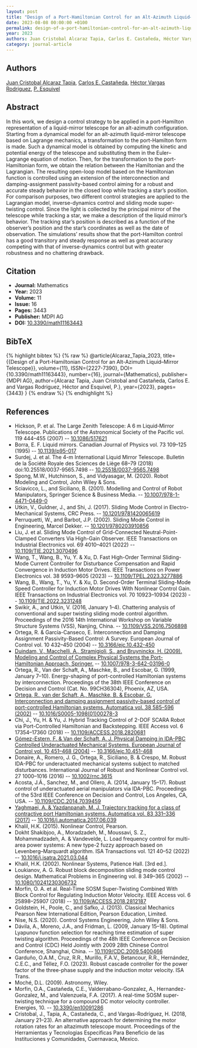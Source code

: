 ```yaml
---
layout: post
title: "Design of a Port-Hamiltonian Control for an Alt-Azimuth Liquid–Mirror Telescope"
date: 2023-08-08 00:00:00 +0100
permalink: design-of-a-port-hamiltonian-control-for-an-alt-azimuth-liquid-mirror-telescope
year: 2023
authors: Juan Cristobal Alcaraz Tapia, Carlos E. Castañeda, Héctor Vargas Rodriguez, P. Esquivel
category: journal-article
---
```

 
## Authors
[Juan Cristobal Alcaraz Tapia](authors/juan-cristobal-alcaraz-tapia), [Carlos E. Castañeda](authors/carlos-e-castaneda), [Héctor Vargas Rodriguez](authors/hector-vargas-rodriguez), [P. Esquivel](authors/p-esquivel)
 
## Abstract
In this work, we design a control strategy to be applied in a port-Hamilton representation of a liquid-mirror telescope for an alt-azimuth configuration. Starting from a dynamical model for an alt-azimuth liquid-mirror telescope based on Lagrange mechanics, a transformation to the port-Hamilton form is made. Such a dynamical model is obtained by computing the kinetic and potential energy of the telescope and substituting them in the Euler–Lagrange equation of motion. Then, for the transformation to the port-Hamiltonian form, we obtain the relation between the Hamiltonian and the Lagrangian. The resulting open-loop model based on the Hamiltonian function is controlled using an extension of the interconnection and damping-assignment passivity-based control aiming for a robust and accurate steady behavior in the closed loop while tracking a star’s position. For comparison purposes, two different control strategies are applied to the Lagrangian model, inverse-dynamics control and sliding mode super-twisting control. Since the light is collected by the principal mirror of the telescope while tracking a star, we make a description of the liquid mirror’s behavior. The tracking star’s position is described as a function of the observer’s position and the star’s coordinates as well as the date of observation. The simulations’ results show that the port-Hamilton control has a good transitory and steady response as well as great accuracy competing with that of inverse-dynamics control but with greater robustness and no chattering drawback.
 
## Citation
- **Journal:** Mathematics
- **Year:** 2023
- **Volume:** 11
- **Issue:** 16
- **Pages:** 3443
- **Publisher:** MDPI AG
- **DOI:** [10.3390/math11163443](https://doi.org/10.3390/math11163443)
 
## BibTeX
{% highlight bibtex %}
{% raw %}
@article{Alcaraz_Tapia_2023,
  title={{Design of a Port-Hamiltonian Control for an Alt-Azimuth Liquid–Mirror Telescope}},
  volume={11},
  ISSN={2227-7390},
  DOI={10.3390/math11163443},
  number={16},
  journal={Mathematics},
  publisher={MDPI AG},
  author={Alcaraz Tapia, Juan Cristobal and Castañeda, Carlos E. and Vargas Rodriguez, Héctor and Esquivel, P.},
  year={2023},
  pages={3443}
}
{% endraw %}
{% endhighlight %}
 
## References
- Hickson, P. et al. The Large Zenith Telescope: A 6 m Liquid‐Mirror Telescope. Publications of the Astronomical Society of the Pacific vol. 119 444–455 (2007) -- [10.1086/517621](https://doi.org/10.1086/517621)
- Borra, E. F. Liquid mirrors. Canadian Journal of Physics vol. 73 109–125 (1995) -- [10.1139/p95-017](https://doi.org/10.1139/p95-017)
- Surdej, J. et al. The 4-m International Liquid Mirror Telescope. Bulletin de la Société Royale des Sciences de Liège 68–79 (2018) doi:10.25518/0037-9565.7498 -- [10.25518/0037-9565.7498](https://doi.org/10.25518/0037-9565.7498)
- Spong, M.W., Hutchinson, S., and Vidyasagar, M. (2020). Robot Modeling and Control, John Wiley & Sons.
- Sciavicco, L., and Siciliano, B. (2001). Modelling and Control of Robot Manipulators, Springer Science & Business Media. -- [10.1007/978-1-4471-0449-0](https://doi.org/10.1007/978-1-4471-0449-0)
- Utkin, V., Guldner, J., and Shi, J. (2017). Sliding Mode Control in Electro-Mechanical Systems, CRC Press. -- [10.1201/9781420065619](https://doi.org/10.1201/9781420065619)
- Perruquetti, W., and Barbot, J.P. (2002). Sliding Mode Control in Engineering, Marcel Dekker. -- [10.1201/9780203910856](https://doi.org/10.1201/9780203910856)
- Liu, J. et al. Sliding Mode Control of Grid-Connected Neutral-Point-Clamped Converters Via High-Gain Observer. IEEE Transactions on Industrial Electronics vol. 69 4010–4021 (2022) -- [10.1109/TIE.2021.3070496](https://doi.org/10.1109/TIE.2021.3070496)
- Wang, T., Wang, B., Yu, Y. & Xu, D. Fast High-Order Terminal Sliding-Mode Current Controller for Disturbance Compensation and Rapid Convergence in Induction Motor Drives. IEEE Transactions on Power Electronics vol. 38 9593–9605 (2023) -- [10.1109/TPEL.2023.3277886](https://doi.org/10.1109/TPEL.2023.3277886)
- Wang, B., Wang, T., Yu, Y. & Xu, D. Second-Order Terminal Sliding-Mode Speed Controller for Induction Motor Drives With Nonlinear Control Gain. IEEE Transactions on Industrial Electronics vol. 70 10923–10934 (2023) -- [10.1109/TIE.2022.3231248](https://doi.org/10.1109/TIE.2022.3231248)
- Swikir, A., and Utkin, V. (2016, January 1–4). Chattering analysis of conventional and super twisting sliding mode control algorithm. Proceedings of the 2016 14th International Workshop on Variable Structure Systems (VSS), Nanjing, China. -- [10.1109/VSS.2016.7506898](https://doi.org/10.1109/VSS.2016.7506898)
- Ortega, R. & García-Canseco, E. Interconnection and Damping Assignment Passivity-Based Control: A Survey. European Journal of Control vol. 10 432–450 (2004) -- [10.3166/ejc.10.432-450](https://doi.org/10.3166/ejc.10.432-450)
- [Duindam, V., Macchelli, A., Stramigioli, S., and Bruyninckx, H. (2009). Modeling and Control of Complex Physical Systems the Port-Hamiltonian Approach, Springer.](modeling-and-control-of-complex-physical-systems) -- [10.1007/978-3-642-03196-0](https://doi.org/10.1007/978-3-642-03196-0)
- Ortega, R., Van der Schaft, A., Maschke, B., and Escobar, G. (1999, January 7–10). Energy-shaping of port-controlled Hamiltonian systems by interconnection. Proceedings of the 38th IEEE Conference on Decision and Control (Cat. No. 99CH36304), Phoenix, AZ, USA.
- [Ortega, R., van der Schaft, A., Maschke, B. & Escobar, G. Interconnection and damping assignment passivity-based control of port-controlled Hamiltonian systems. Automatica vol. 38 585–596 (2002)](interconnection-and-damping-assignment-passivity-based-control-of-port-controlled-hamiltonian-systems) -- [10.1016/S0005-1098(01)00278-3](https://doi.org/10.1016/S0005-1098(01)00278-3)
- Chi, J., Yu, H. & Yu, J. Hybrid Tracking Control of 2-DOF SCARA Robot via Port-Controlled Hamiltonian and Backstepping. IEEE Access vol. 6 17354–17360 (2018) -- [10.1109/ACCESS.2018.2820681](https://doi.org/10.1109/ACCESS.2018.2820681)
- [Gómez-Estern, F. & Van der Schaft, A. J. Physical Damping in IDA-PBC Controlled Underactuated Mechanical Systems. European Journal of Control vol. 10 451–468 (2004)](physical-damping-in-ida-pbc-controlled-underactuated-mechanical-systems) -- [10.3166/ejc.10.451-468](https://doi.org/10.3166/ejc.10.451-468)
- Donaire, A., Romero, J. G., Ortega, R., Siciliano, B. & Crespo, M. Robust IDA-PBC for underactuated mechanical systems subject to matched disturbances. International Journal of Robust and Nonlinear Control vol. 27 1000–1016 (2016) -- [10.1002/rnc.3615](https://doi.org/10.1002/rnc.3615)
- Acosta, J.Á., Sanchez, M., and Ollero, A. (2014, January 15–17). Robust control of underactuated aerial manipulators via IDA-PBC. Proceedings of the 53rd IEEE Conference on Decision and Control, Los Angeles, CA, USA. -- [10.1109/CDC.2014.7039459](https://doi.org/10.1109/CDC.2014.7039459)
- [Yaghmaei, A. & Yazdanpanah, M. J. Trajectory tracking for a class of contractive port Hamiltonian systems. Automatica vol. 83 331–336 (2017)](trajectory-tracking-for-a-class-of-contractive-port-hamiltonian-systems) -- [10.1016/j.automatica.2017.06.039](https://doi.org/10.1016/j.automatica.2017.06.039)
- Khalil, H.K. (2015). Nonlinear Control, Pearson.
- Dokht Shakibjoo, A., Moradzadeh, M., Moussavi, S. Z., Mohammadzadeh, A. & Vandevelde, L. Load frequency control for multi-area power systems: A new type-2 fuzzy approach based on Levenberg–Marquardt algorithm. ISA Transactions vol. 121 40–52 (2022) -- [10.1016/j.isatra.2021.03.044](https://doi.org/10.1016/j.isatra.2021.03.044)
- Khalil, H.K. (2002). Nonlinear Systems, Patience Hall. [3rd ed.].
- Loukianov, A. G. Robust block decomposition sliding mode control design. Mathematical Problems in Engineering vol. 8 349–365 (2002) -- [10.1080/10241230306732](https://doi.org/10.1080/10241230306732)
- Morfin, O. A. et al. Real-Time SOSM Super-Twisting Combined With Block Control for Regulating Induction Motor Velocity. IEEE Access vol. 6 25898–25907 (2018) -- [10.1109/ACCESS.2018.2812187](https://doi.org/10.1109/ACCESS.2018.2812187)
- Goldstein, H., Poole, C., and Safko, J. (2013). Classical Mechanics Pearson New International Edition, Pearson Education, Limited.
- Nise, N.S. (2020). Control Systems Engineering, John Wiley & Sons.
- Dávila, A., Moreno, J.A., and Fridman, L. (2009, January 15–18). Optimal Lyapunov function selection for reaching time estimation of super twisting algorithm. Proceedings of the 48h IEEE Conference on Decision and Control (CDC) Held Jointly with 2009 28th Chinese Control Conference, Shanghai, China. -- [10.1109/CDC.2009.5400466](https://doi.org/10.1109/CDC.2009.5400466)
- Garduño, O.A.M., Cruz, R.R., Murillo, F.A.V., Betancour, R.R., Hernández, C.E.C., and Téllez, F.O. (2023). Robust cascade controller for the power factor of the three-phase supply and the induction motor velocity. ISA Trans.
- Moché, D.L. (2009). Astronomy, Wiley.
- Morfin, O.A., Castañeda, C.E., Valderrabano-Gonzalez, A., Hernandez-Gonzalez, M., and Valenzuela, F.A. (2017). A real-time SOSM super-twisting technique for a compound DC motor velocity controller. Energies, 10. -- [10.3390/en10091286](https://doi.org/10.3390/en10091286)
- Cristobal, J., Tapia, A., Castañeda, C., and Vargas-Rodríguez, H. (2018, January 21–23). An alternative approach for determining the motor rotation rates for an altazimuth telescope mount. Proceedings of the Herramientas y Tecnologias Especificas Para Beneficio de las Instituciones y Comunidades, Cuernavaca, Mexico.

